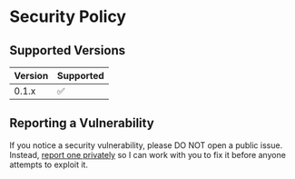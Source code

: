# Security Policy

## Supported Versions

| Version | Supported          |
| ------- | ------------------ |
| 0.1.x   | :white_check_mark: |

## Reporting a Vulnerability
If you notice a security vulnerability, please DO NOT open a public issue. Instead, [report one privately](https://github.com/hamdivazim/pypredictor/security/advisories/new) so I can work with you to fix it before anyone attempts to exploit it.

